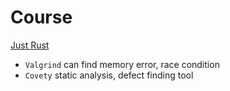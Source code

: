 # Course

[Just Rust](https://www.youtube.com/watch?v=YtUfK3ZP3No&list=PLFCH6yhq9yAH28S_oGUtqO46eI7IAWdEO)
- `Valgrind` can find memory error, race condition
- `Covety` static analysis, defect finding tool